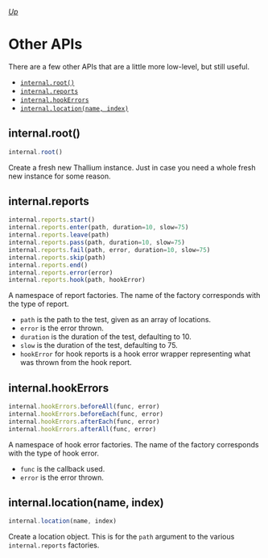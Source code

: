 *[Up](../api.md)*

# Other APIs

There are a few other APIs that are a little more low-level, but still useful.

- [`internal.root()`](#internal-root)
- [`internal.reports`](#internal-reports)
- [`internal.hookErrors`](#internal-hookerrors)
- [`internal.location(name, index)`](#internal-location)

<a id="internal-root"></a>
## internal.root()

```js
internal.root()
```

Create a fresh new Thallium instance. Just in case you need a whole fresh new instance for some reason.

<a id="internal-reports"></a>
## internal.reports

```js
internal.reports.start()
internal.reports.enter(path, duration=10, slow=75)
internal.reports.leave(path)
internal.reports.pass(path, duration=10, slow=75)
internal.reports.fail(path, error, duration=10, slow=75)
internal.reports.skip(path)
internal.reports.end()
internal.reports.error(error)
internal.reports.hook(path, hookError)
```

A namespace of report factories. The name of the factory corresponds with the type of report.

- `path` is the path to the test, given as an array of locations.
- `error` is the error thrown.
- `duration` is the duration of the test, defaulting to 10.
- `slow` is the duration of the test, defaulting to 75.
- `hookError` for hook reports is a hook error wrapper representing what was thrown from the hook report.

<a id="internal-hookerrors"></a>
## internal.hookErrors

```js
internal.hookErrors.beforeAll(func, error)
internal.hookErrors.beforeEach(func, error)
internal.hookErrors.afterEach(func, error)
internal.hookErrors.afterAll(func, error)
```

A namespace of hook error factories. The name of the factory corresponds with the type of hook error.

- `func` is the callback used.
- `error` is the error thrown.

<a id="internal-location"></a>
## internal.location(name, index)

```js
internal.location(name, index)
```

Create a location object. This is for the `path` argument to the various `internal.reports` factories.
